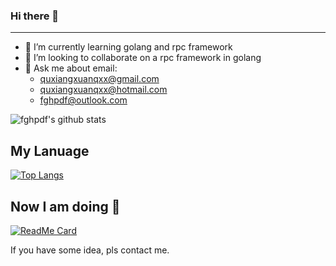 ### Hi there 👋

--- 

- 🌱 I’m currently learning golang and rpc framework
- 👯 I’m looking to collaborate on a rpc framework in golang
- 💬 Ask me about email: 
  * quxiangxuanqxx@gmail.com
  * quxiangxuanqxx@hotmail.com
  * fghpdf@outlook.com

![fghpdf's github stats](https://github-readme-stats.vercel.app/api?username=fghpdf&show_icons=true&theme=tokyonight )

## My Lanuage
[![Top Langs](https://github-readme-stats.vercel.app/api/top-langs/?username=fghpdf&exclude_repo=leetcode,Company_End&layout=compact)](https://github.com/anuraghazra/github-readme-stats)

## Now I am doing 🚩

[![ReadMe Card](https://github-readme-stats.vercel.app/api/pin/?username=fghpdf&repo=simple-orderbook&theme=tokyonight )](https://github.com/fghpdf/simple-orderbook)

If you have some idea, pls contact me.
